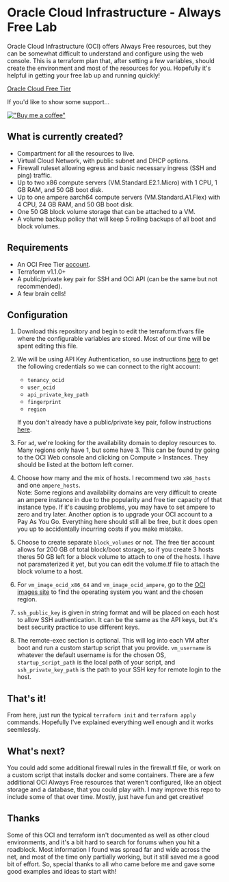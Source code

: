 # Oracle Cloud Infrastructure - Always Free Lab
Oracle Cloud Infrastructure (OCI) offers Always Free resources, but they can be somewhat difficult to understand and configure using the web console.  This is a terraform plan that, after setting a few variables, should create the environment and most of the resources for you.  Hopefully it's helpful in getting your free lab up and running quickly!

[Oracle Cloud Free Tier](https://docs.oracle.com/en-us/iaas/Content/FreeTier/freetier_topic-Always_Free_Resources.htm)

If you'd like to show some support...

[!["Buy me a coffee"](https://www.buymeacoffee.com/assets/img/custom_images/orange_img.png)](https://www.buymeacoffee.com/HeyHamjoe)

## What is currently created?
* Compartment for all the resources to live.
* Virtual Cloud Network, with public subnet and DHCP options.
* Firewall ruleset allowing egress and basic necessary ingress (SSH and ping) traffic.
* Up to two x86 compute servers (VM.Standard.E2.1.Micro) with 1 CPU, 1 GB RAM, and 50 GB boot disk.
* Up to one ampere aarch64 compute servers (VM.Standard.A1.Flex) with 4 CPU, 24 GB RAM, and 50 GB boot disk.
* One 50 GB block volume storage that can be attached to a VM.
* A volume backup policy that will keep 5 rolling backups of all boot and block volumes.

## Requirements
* An OCI Free Tier [account](https://signup.cloud.oracle.com/).
* Terraform v1.1.0+
* A public/private key pair for SSH and OCI API (can be the same but not recommended).
* A few brain cells!

## Configuration
1. Download this repository and begin to edit the terraform.tfvars file where the configurable variables are stored.  Most of our time will be spent editing this file.
2. We will be using API Key Authentication, so use instructions [here](https://docs.oracle.com/en-us/iaas/Content/API/SDKDocs/terraformproviderconfiguration.htm#APIKeyAuth) to get the following credentials so we can connect to the right account:
   * `tenancy_ocid`
   * `user_ocid`
   * `api_private_key_path`
   * `fingerprint`
   * `region`
   
   If you don't already have a public/private key pair, follow instructions [here](https://docs.oracle.com/en-us/iaas/Content/API/Concepts/apisigningkey.htm#two).
3. For `ad`, we're looking for the availability domain to deploy resources to.  Many regions only have 1, but some have 3.  This can be found by going to the OCI Web console and clicking on Compute > Instances.  They should be listed at the bottom left corner.
4. Choose how many and the mix of hosts.  I recommend two `x86_hosts` and one `ampere_hosts`.  
Note: Some regions and availability domains are very difficult to create an ampere instance in due to the popularity and free tier capacity of that instance type.  If it's causing problems, you may have to set ampere to zero and try later.  Another option is to upgrade your OCI account to a Pay As You Go.  Everything here should still all be free, but it does open you up to accidentally incurring costs if you make mistake.
5. Choose to create separate `block_volumes` or not.  The free tier account allows for 200 GB of total block/boot storage, so if you create 3 hosts theres 50 GB left for a block volume to attach to one of the hosts.  I have not paramaterized it yet, but you can edit the volume.tf file to attach the block volume to a host.
6. For `vm_image_ocid_x86_64` and `vm_image_ocid_ampere`, go to the [OCI images site](https://docs.oracle.com/en-us/iaas/images/all/) to find the operating system you want and the chosen region.
7. `ssh_public_key` is given in string format and will be placed on each host to allow SSH authentication. It can be the same as the API keys, but it's best security practice to use different keys.
8. The remote-exec section is optional.  This will log into each VM after boot and run a custom startup script that you provide.  `vm_username` is whatever the default username is for the chosen OS, `startup_script_path` is the local path of your script, and `ssh_private_key_path` is the path to your SSH key for remote login to the host.

## That's it!
From here, just run the typical `terraform init` and `terraform apply` commands.  Hopefully I've explained everything well enough and it works seemlessly.

## What's next?
You could add some additional firewall rules in the firewall.tf file, or work on a custom script that installs docker and some containers.  There are a few additional OCI Always Free resources that weren't configured, like an object storage and a database, that you could play with.  I may improve this repo to include some of that over time.  Mostly, just have fun and get creative!

## Thanks 
Some of this OCI and terraform isn't documented as well as other cloud environments, and it's a bit hard to search for forums when you hit a roadblock.  Most information I found was spread far and wide across the net, and most of the time only partially working, but it still saved me a good bit of effort.  So, special thanks to all who came before me and gave some good examples and ideas to start with!